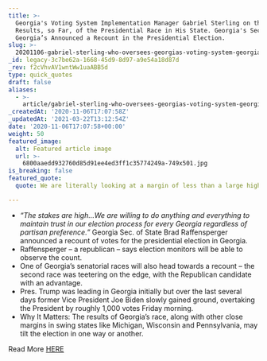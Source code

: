 ```yaml
---
title: >-
  Georgia's Voting System Implementation Manager Gabriel Sterling on the
  Results, so Far, of the Presidential Race in His State. Georgia's Sec of State
  Georgia’s Announced a Recount in the Presidential Election.
slug: >-
  20201106-gabriel-sterling-who-oversees-georgias-voting-system-georgias-sec-of-state-georgias-announced-a-recount-in-the-presidential-election
_id: legacy-3c7be62a-1668-45d9-8d97-a9e54a18d87d
_rev: f2cVhvAV1wntWw1uaABB5d
type: quick_quotes
draft: false
aliases:
  - >-
    article/gabriel-sterling-who-oversees-georgias-voting-system-georgias-sec-of-state-georgias-announced-a-recount-in-the-presidential-election/
_createdAt: '2020-11-06T17:07:58Z'
_updatedAt: '2021-03-22T13:12:54Z'
date: '2020-11-06T17:07:58+00:00'
weight: 50
featured_image:
  alt: Featured article image
  url: >-
    6800aaedd932760d85d91ee4ed3ff1c35774249a-749x501.jpg
is_breaking: false
featured_quote:
  quote: We are literally looking at a margin of less than a large high school.

---
```

* _“The stakes are high…We are willing to do anything and everything to maintain trust in our election process for every Georgia regardless of partisan preference.”_ Georgia Sec. of State Brad Raffensperger announced a recount of votes for the presidential election in Georgia.
* Raffensperger – a republican – says election monitors will be able to observe the count.
* One of Georgia’s senatorial races will also head towards a recount – the second race was teetering on the edge, with the Republican candidate with an advantage.
* Pres. Trump was leading in Georgia initially but over the last several days former Vice President Joe Biden slowly gained ground, overtaking the President by roughly 1,000 votes Friday morning.
* Why It Matters: The results of Georgia’s race, along with other close margins in swing states like Michigan, Wisconsin and Pennsylvania, may tilt the election in one way or another.

Read More [HERE](https://www.usatoday.com/story/news/politics/elections/2020/11/06/georgia-recount-happen-since-biden-trump-so-close-official/6187372002/)